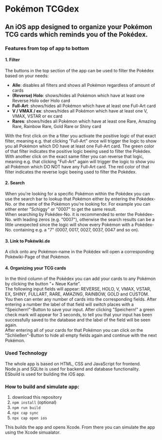# Pokémon TCGdex

## An iOS app designed to organize your Pokémon TCG cards which reminds you of the Pokédex.

### Features from top of app to bottom

#### 1. Filter

The buttons in the top section of the app can be used to filter the Pokédex based on your needs:

- **Alle**:             disables all filters and shows all Pokémon regardless of amount of cards
- **(Reverse) Holo**:   shows/hides all Pokémon which have at least one Reverse Holo oder Holo card
- **Full-Art**:         shows/hides all Pokémon which have at least one Full-Art card
- **V / VMAX / ex**:    shows/hides all Pokémon which have at least one V, VMAX, VSTAR or ex card 
- **Rares**:            shows/hides all Pokémon which have at least one Rare, Amazing Rare, Rainbow Rare, Gold Rare or Shiny card

With the first click on the a filter you activate the positive logic of that exact filter, meaning e.g. that clicking "Full-Art" once will trigger the logic to show you all Pokémon which DO have at least one Full-Art card. The green color of that filter indicates the positive logic beeing used to filter the Pokédex.<br/>
With another click on the exact same filter you can reverse that logic, meaning e.g. that clicking "Full-Art" again will trigger the logic to show you all Pokémon which DO NOT have any Full-Art card. The red color of that filter indicates the reverse logic beeing used to filter the Pokédex.

#### 2. Search

When you're looking for a specific Pokémon within the Pokédex you can use the search bar to lookup that Pokémon either by entering the Pokédex-No. or the name of the Pokémon you're looking for. For example you can either enter "Schiggy" or "0007" to get the same result.<br/>
When searching by Pokédex-No. it is recommended to enter the Pokédex-No. with leading zeros (e.g. "0007"), otherwise the search results can be a little unexpected since the logic will show every Pokémon with a Pokédex-No. containing e.g. a "7" (0007, 0017, 0027, 0037, 0047 and so on).

#### 3. Link to Pokéwiki.de

A click onto any Pokémon-name in the Pokédex will open a corresponding Pokéwiki-Page of that Pokémon.

#### 4. Organizing your TCG cards

In the third column of the Pokédex you can add your cards to any Pokémon by clicking the button "+ Neue Karte".<br/>
The following input fields will appear: REVERSE, HOLO, V, VMAX, VSTAR, EX, SHINY, FULLART, RARE, AMAZING, RAINBOW, GOLD and CUSTOM.<br/>
You then can enter any number of cards into the corresponding fields. After entering a number the label of that field will switch places with a "Speichern!"-Button to save your input. After clicking "Speichern!" a green check mark will appear for 3 seconds, to tell you that your input has been successfully saved to the database and the label of the field will be seen again.<br/>
After entering all of your cards for that Pokémon you can click on the "Schließen"-Button to hide all empty fields again and continue with the next Pokémon.

### Used Technology

The whole app is based on HTML, CSS and JavaScript for frontend.<br/>
Node.js and SQLite is used for backend and database functionality.<br/>
ESbuild is used for building the iOS app.

### How to build and simulate app:

1. download this repository
2. ```npm install``` (optional)
3. ```npm run build```
4. ```npx cap sync```
5. ```npx cap open ios```

This builds the app and opens Xcode. From there you can simulate the app using the Xcode simualator.